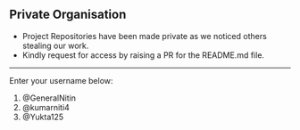## Private Organisation
- Project Repositories have been made private as we noticed others stealing our work.
- Kindly request for access by raising a PR for the README.md file.

---
Enter your username below:
1. @GeneralNitin
2. @kumarniti4
3. @Yukta125
